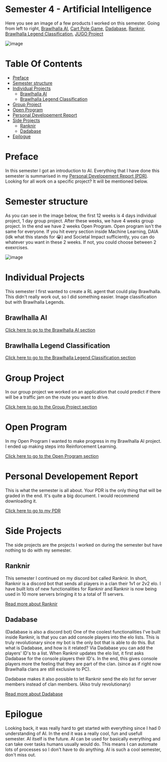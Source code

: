 # Semester 4 - Artificial Intelligence
Here you see an image of a few products I worked on this semester. Going from left to right, [Brawlhalla AI](https://github.com/School-Semester-Summaries/AI-semester-4/tree/main/Individual%20Projects/Brawlhalla%20AI), [Cart Pole Game](https://github.com/School-Semester-Summaries/AI-semester-4/tree/main/Open%20Program), [Dadabase](https://github.com/Skyward-Brawlhalla/Dadabase), [Ranknir](https://github.com/Skyward-Brawlhalla/Ranknir), [Brawlhalla Legend Classification](https://github.com/School-Semester-Summaries/AI-semester-4/tree/main/Individual%20Projects/Brawlhalla%20Legend%20Classification), [JUGO Project](https://github.com/School-Semester-Summaries/AI-semester-4/tree/main/Group%20Project)

![image](https://user-images.githubusercontent.com/74303221/214159530-33f816fa-ed6b-4ec2-ada9-9fd0edc40b23.png)

# Table Of Contents
- [Preface](#preface)
- [Semester structure](#semester-structure)
- [Individual Projects](#individual-projects)
  - [Brawlhalla AI](#brawlhalla-ai)
  - [Brawlhalla Legend Classification](#brawlhalla-legend-classification)
- [Group Project](#group-project)
- [Open Program](#open-program)
- [Personal Developement Report](#personal-developement-report)
- [Side Projects](#side-projects)
  - [Ranknir](#ranknir) 
  - [Dadabase](#dadabase)
- [Epilogue](#epilogue)

# Preface
In this semester I got an introduction to AI. Everything that I have done this semester is summarised in my [Personal Developement Report (PDR)](https://github.com/School-Semester-Summaries/AI-semester-4/blob/main/PDR_v4.3.pdf). Looking for all work on a specific project? It will be mentioned below.

# Semester structure
As you can see in the image below, the first 12 weeks is 4 days individual project, 1 day group project. After these weeks, we have 4 weeks group project. In the end we have 2 weeks Open Program. Open program isn't the same for everyone. If you hit every section inside Machine Learning, DAIA (idk what this stands for 😭) and Societal Impact sufficiently, you can do whatever you want in these 2 weeks. If not, you could choose between 2 exexrcises.

![image](https://user-images.githubusercontent.com/74303221/214136495-0e8257a7-9070-4faa-8144-96c2dd175921.png)

# Individual Projects
This semester I first wanted to create a RL agent that could play Brawlhalla. This didn't really work out, so I did something easier. Image classification but with Brawlhalla Legends.

## Brawlhalla AI
[Click here to go to the Brawlhalla AI section](https://github.com/School-Semester-Summaries/AI-semester-4/tree/main/Individual%20Projects/Brawlhalla%20AI)

## Brawlhalla Legend Classification
[Click here to go to the Brawlhalla Legend Classification section](https://github.com/School-Semester-Summaries/AI-semester-4/tree/main/Individual%20Projects/Brawlhalla%20Legend%20Classification)

# Group Project
In our group project we worked on an application that could predict if there will be a traffic jam on the route you want to drive.

[Click here to go to the Group Project section](https://github.com/School-Semester-Summaries/AI-semester-4/tree/main/Group%20Project)

# Open Program
In my Open Program I wanted to make progress in my Brawlhalla AI project. I ended up making steps into Reinforcement Learning.

[Click here to go to the Open Program section](https://github.com/School-Semester-Summaries/AI-semester-4/tree/main/Open%20Program)

# Personal Developement Report
This is what the semester is all about. Your PDR is the only thing that will be graded in the end. It's quite a big document. I would recommend downloading it.

[Click here to go to my PDR](https://github.com/School-Semester-Summaries/AI-semester-4/blob/main/PDR_v4.3.pdf)

# Side Projects
The side projects are the projects I worked on during the semester but have nothing to do with my semester.

## Ranknir
This semester I continued on my discord bot called Ranknir. In short, Ranknir is a discord bot that sends all players in a clan their 1v1 or 2v2 elo. I have built lots of new functionalities for Ranknir and Ranknir is now being used in 10 more servers bringing it to a total of 11 servers.

[Read more about Ranknir](https://github.com/Skyward-Brawlhalla/Ranknir)

## Dadabase
(Dadabase is also a discord bot) One of the coolest functionalities I've built inside Ranknir, is that you can add console players into the elo lists. This is truly revolutionary since my bot is the only bot that is able to do this. But what is Dadabase, and how is it related? Via Dadabase you can add the players' ID's to a list. When Ranknir updates the elo list, it first asks Dadabase for the console players their ID's. In the end, this gives console players more the feeling that they are part of the clan. (since as if right now Brawlhalla clans are still exclusive to PC).

Dadabase makes it also possible to let Ranknir send the elo list for server members instead of clan members. (Also truly revolutionary) 

[Read more about Dadabase](https://github.com/Skyward-Brawlhalla/Dadabase)

# Epilogue
Looking back, it was really hard to get started with everything since I had 0 understanding of AI. In the end it was a really cool, fun and usefull semester. AI itself is the future. AI can be used for basically everything and can take over tasks humans usually would do. This means I can automate lots of processes so I don't have to do anything. AI is such a cool semester, don't miss out.
